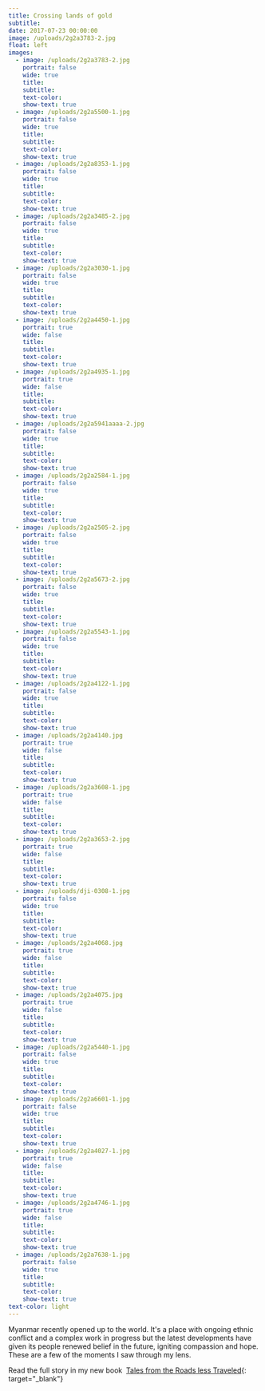```yaml
---
title: Crossing lands of gold
subtitle:
date: 2017-07-23 00:00:00
image: /uploads/2g2a3783-2.jpg
float: left
images:
  - image: /uploads/2g2a3783-2.jpg
    portrait: false
    wide: true
    title:
    subtitle:
    text-color:
    show-text: true
  - image: /uploads/2g2a5500-1.jpg
    portrait: false
    wide: true
    title:
    subtitle:
    text-color:
    show-text: true
  - image: /uploads/2g2a8353-1.jpg
    portrait: false
    wide: true
    title:
    subtitle:
    text-color:
    show-text: true
  - image: /uploads/2g2a3485-2.jpg
    portrait: false
    wide: true
    title:
    subtitle:
    text-color:
    show-text: true
  - image: /uploads/2g2a3030-1.jpg
    portrait: false
    wide: true
    title:
    subtitle:
    text-color:
    show-text: true
  - image: /uploads/2g2a4450-1.jpg
    portrait: true
    wide: false
    title:
    subtitle:
    text-color:
    show-text: true
  - image: /uploads/2g2a4935-1.jpg
    portrait: true
    wide: false
    title:
    subtitle:
    text-color:
    show-text: true
  - image: /uploads/2g2a5941aaaa-2.jpg
    portrait: false
    wide: true
    title:
    subtitle:
    text-color:
    show-text: true
  - image: /uploads/2g2a2584-1.jpg
    portrait: false
    wide: true
    title:
    subtitle:
    text-color:
    show-text: true
  - image: /uploads/2g2a2505-2.jpg
    portrait: false
    wide: true
    title:
    subtitle:
    text-color:
    show-text: true
  - image: /uploads/2g2a5673-2.jpg
    portrait: false
    wide: true
    title:
    subtitle:
    text-color:
    show-text: true
  - image: /uploads/2g2a5543-1.jpg
    portrait: false
    wide: true
    title:
    subtitle:
    text-color:
    show-text: true
  - image: /uploads/2g2a4122-1.jpg
    portrait: false
    wide: true
    title:
    subtitle:
    text-color:
    show-text: true
  - image: /uploads/2g2a4140.jpg
    portrait: true
    wide: false
    title:
    subtitle:
    text-color:
    show-text: true
  - image: /uploads/2g2a3608-1.jpg
    portrait: true
    wide: false
    title:
    subtitle:
    text-color:
    show-text: true
  - image: /uploads/2g2a3653-2.jpg
    portrait: true
    wide: false
    title:
    subtitle:
    text-color:
    show-text: true
  - image: /uploads/dji-0308-1.jpg
    portrait: false
    wide: true
    title:
    subtitle:
    text-color:
    show-text: true
  - image: /uploads/2g2a4068.jpg
    portrait: true
    wide: false
    title:
    subtitle:
    text-color:
    show-text: true
  - image: /uploads/2g2a4075.jpg
    portrait: true
    wide: false
    title:
    subtitle:
    text-color:
    show-text: true
  - image: /uploads/2g2a5440-1.jpg
    portrait: false
    wide: true
    title:
    subtitle:
    text-color:
    show-text: true
  - image: /uploads/2g2a6601-1.jpg
    portrait: false
    wide: true
    title:
    subtitle:
    text-color:
    show-text: true
  - image: /uploads/2g2a4027-1.jpg
    portrait: true
    wide: false
    title:
    subtitle:
    text-color:
    show-text: true
  - image: /uploads/2g2a4746-1.jpg
    portrait: true
    wide: false
    title:
    subtitle:
    text-color:
    show-text: true
  - image: /uploads/2g2a7638-1.jpg
    portrait: false
    wide: true
    title:
    subtitle:
    text-color:
    show-text: true
text-color: light
---
```


Myanmar recently opened up to the world. It's a place with ongoing ethnic conflict and a complex work in progress but the latest developments have given its people renewed belief in the future, igniting compassion and hope. These are a few of the moments I saw through my lens.&nbsp;

Read the full story in my new book &nbsp;[Tales from the Roads less Traveled](https://shop.pieaerts.com/collections/book){: target="_blank"}